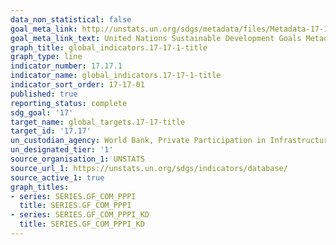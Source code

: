 ```yaml
---
data_non_statistical: false
goal_meta_link: http://unstats.un.org/sdgs/metadata/files/Metadata-17-17-01.pdf
goal_meta_link_text: United Nations Sustainable Development Goals Metadata (pdf 468kB)
graph_title: global_indicators.17-17-1-title
graph_type: line
indicator_number: 17.17.1
indicator_name: global_indicators.17-17-1-title
indicator_sort_order: 17-17-01
published: true
reporting_status: complete
sdg_goal: '17'
target_name: global_targets.17-17-title
target_id: '17.17'
un_custodian_agency: World Bank, Private Participation in Infrastructure (PPI) Database
un_designated_tier: '1'
source_organisation_1: UNSTATS
source_url_1: https://unstats.un.org/sdgs/indicators/database/
source_active_1: true
graph_titles:
- series: SERIES.GF_COM_PPPI
  title: SERIES.GF_COM_PPPI
- series: SERIES.GF_COM_PPPI_KD
  title: SERIES.GF_COM_PPPI_KD 
---
```

